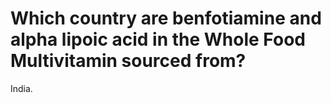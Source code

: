 # Which country are benfotiamine and alpha lipoic acid in the Whole Food Multivitamin sourced from?

India.